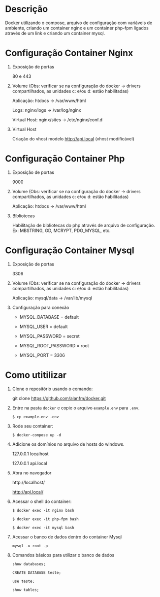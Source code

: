 # Descrição

Docker utilizando o compose, arquivo de configuração com variáveis de ambiente, criando um container nginx  e um container php-fpm ligados através de um link e criando um container mysql.

# Configuração Container Nginx

1. Exposição de portas

	80 e 443

2. Volume (Obs: verificar se na configuração do docker -> drivers compartilhados, as unidades c: e/ou d: estão habilitadas)

	Aplicação: htdocs -> /var/www/html
	
	Logs: nginx/logs -> /var/log/nginx
	
	Virtual Host: nginx/sites -> /etc/nginx/conf.d
	
3. Virtual Host

	Criação do vhost modelo http://api.local (vhost modificável)

# Configuração Container Php

1. Exposição de portas

	9000

2. Volume (Obs: verificar se na configuração do docker -> drivers compartilhados, as unidades c: e/ou d: estão habilitadas)

	Aplicação: htdocs -> /var/www/html
	
3. Bibliotecas

	Habilitação de bibliotecas do php através de arquivo de configuração. Ex: MBSTRING, GD, MCRYPT, PDO_MYSQL, etc.
	
# Configuração Container Mysql

1. Exposição de portas

	3306

2. Volume (Obs: verificar se na configuração do docker -> drivers compartilhados, as unidades c: e/ou d: estão habilitadas)

	Aplicação: mysql/data -> /var/lib/mysql

3. Configuração para conexão

	- MYSQL_DATABASE      = default
	
    - MYSQL_USER          = default
	
    - MYSQL_PASSWORD      = secret
	
    - MYSQL_ROOT_PASSWORD = root
	
    - MYSQL_PORT          = 3306
	
# Como utitilizar

1. Clone o repositório usando o comando:

   git clone https://github.com/alanfm/docker.git

2. Entre na pasta ```docker``` e copie o arquivo ```example.env``` para ```.env```.

   ```$ cp example.env .env```

3. Rode seu container:

   ```$ docker-compose up -d```

4. Adicione os domínios no arquivo de hosts do windows.

   127.0.0.1 localhost

   127.0.0.1 api.local

5. Abra no navegador

   http://localhost/

   http://api.local/

6. Acessar o shell do container:
    
	```$ docker exec -it nginx bash```

	```$ docker exec -it php-fpm bash```
	
	```$ docker exec -it mysql bash```

7. Acessar o banco de dados dentro do container Mysql

	```mysql -u root -p```

8. Comandos básicos para utilizar o banco de dados

	```show databases;```

	```CREATE DATABASE teste;```
	
	```use teste;```
	
	```show tables;```